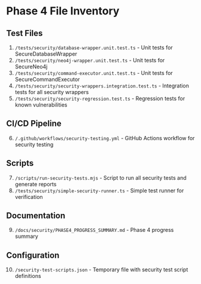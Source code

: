 # Phase 4 File Inventory

## Test Files
1. `/tests/security/database-wrapper.unit.test.ts` - Unit tests for SecureDatabaseWrapper
2. `/tests/security/neo4j-wrapper.unit.test.ts` - Unit tests for SecureNeo4j
3. `/tests/security/command-executor.unit.test.ts` - Unit tests for SecureCommandExecutor
4. `/tests/security/security-wrappers.integration.test.ts` - Integration tests for all security wrappers
5. `/tests/security/security-regression.test.ts` - Regression tests for known vulnerabilities

## CI/CD Pipeline
6. `/.github/workflows/security-testing.yml` - GitHub Actions workflow for security testing

## Scripts
7. `/scripts/run-security-tests.mjs` - Script to run all security tests and generate reports
8. `/tests/security/simple-security-runner.ts` - Simple test runner for verification

## Documentation
9. `/docs/security/PHASE4_PROGRESS_SUMMARY.md` - Phase 4 progress summary

## Configuration
10. `/security-test-scripts.json` - Temporary file with security test script definitions